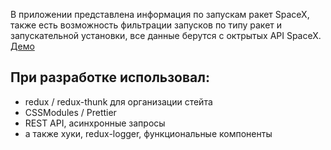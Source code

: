 В приложении представлена информация по запускам ракет SpaceX, также есть возможность фильтрации запусков по типу ракет и запускательной установки, все данные берутся с октрытых API SpaceX.  
[Демо](https://spacex-launches-lors.netlify.app)   

## При разработке использовал:
* redux / redux-thunk для организации стейта
* CSSModules / Prettier
* REST API, асинхронные запросы
* а также хуки, redux-logger, функциональные компоненты
